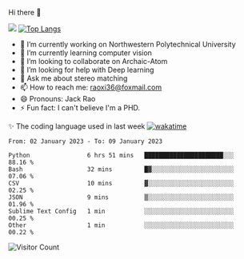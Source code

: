 Hi there 👋

![](https://github-readme-stats.vercel.app/api?username=Raohaocheng)
[![Top Langs](https://github-readme-stats.vercel.app/api/top-langs/?username=Raohaocheng&layout=compact)](https://github.com/anuraghazra/github-readme-stats)

- 🔭 I’m currently working on Northwestern Polytechnical University
- 🌱 I’m currently learning computer vision
- 👯 I’m looking to collaborate on Archaic-Atom
- 🤔 I’m looking for help with Deep learning
- 💬 Ask me about stereo matching
- 📫 How to reach me: raoxi36@foxmail.com
- 😄 Pronouns: Jack Rao
- ⚡ Fun fact: I can't believe I'm a PHD.

✨ The coding language used in last week [![wakatime](https://wakatime.com/badge/user/51ec5ec7-4742-4243-9eea-732ade32c0b7.svg)](https://wakatime.com/@51ec5ec7-4742-4243-9eea-732ade32c0b7)
<!--START_SECTION:waka-->

```text
From: 02 January 2023 - To: 09 January 2023

Python                6 hrs 51 mins   ██████████████████████░░░   88.16 %
Bash                  32 mins         █▓░░░░░░░░░░░░░░░░░░░░░░░   07.06 %
CSV                   10 mins         ▓░░░░░░░░░░░░░░░░░░░░░░░░   02.25 %
JSON                  9 mins          ▒░░░░░░░░░░░░░░░░░░░░░░░░   01.96 %
Sublime Text Config   1 min           ░░░░░░░░░░░░░░░░░░░░░░░░░   00.25 %
Other                 1 min           ░░░░░░░░░░░░░░░░░░░░░░░░░   00.22 %
```

<!--END_SECTION:waka-->

![Visitor Count](https://profile-counter.glitch.me/Raohaocheng/count.svg)
